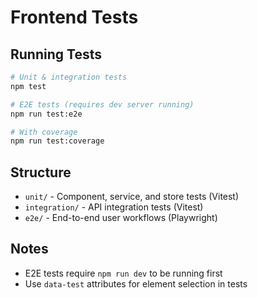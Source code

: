 # Frontend Tests

## Running Tests

```bash
# Unit & integration tests
npm test

# E2E tests (requires dev server running)
npm run test:e2e

# With coverage
npm run test:coverage
```

## Structure

- `unit/` - Component, service, and store tests (Vitest)
- `integration/` - API integration tests (Vitest) 
- `e2e/` - End-to-end user workflows (Playwright)

## Notes

- E2E tests require `npm run dev` to be running first
- Use `data-test` attributes for element selection in tests 